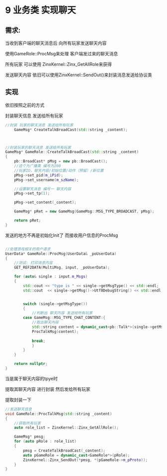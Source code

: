 # 9 业务类 实现聊天

## 需求: 

当收到客户端的聊天消息后 向所有玩家发送聊天内容

使用GameRole::ProcMsg来处理 客户端发过来的聊天消息 

所有玩家 可以使用 ZinxKernel::Zinx_GetAllRole来获得

发送聊天内容 依旧可以使用ZinxKernel::SendOut()来封装消息发送给协议类





## 实现

依旧按照之前的方式

封装聊天信息 发送给所有玩家

```c++
//封装 玩家的聊天消息 发送给所有玩家
    GameMsg* CreateTalkBroadCast(std::string _content);



//封装玩家的聊天消息 发送给所有玩家
GameMsg* GameRole::CreateTalkBroadCast(std::string _content)
{
    pb::BroadCast* pMsg = new pb::BroadCast();
    //这个为广播类 编号为200
    //玩家ID，聊天内容/初始位置/动作（预留）/新位置
    pMsg->set_pid(m_iPid);
    pMsg->set_username(m_szName);

    //设置聊天消息 编号一 聊天内容
    pMsg->set_tp(1);

    pMsg->set_content(_content);

    GameMsg* pRet = new GameMsg(GameMsg::MSG_TYPE_BROADCAST, pMsg);

    return pRet;
}

```



发送的地方不再是初始化Init了  而接收用户信息的ProcMsg

```c++

//处理游戏相关的用户请求
UserData* GameRole::ProcMsg(UserData& _poUserData)
{
    //测试: 打印消息内容
    GET_REF2DATA(MultiMsg, input, _poUserData);

    for (auto& single : input.m_Msgs)
    {
        std::cout << "type is " << single->getMsgType() << std::endl;
        std::cout  << single->getMsg()->Utf8DebugString() << std::endl;


        switch (single->getMsgType())
        {
            //判断出 聊天内容 发送给所有玩家
        case GameMsg::MSG_TYPE_CHAT_CONTENT:{
            //取出聊天内容
            std::string content = dynamic_cast<pb::Talk*>(single->getMsg())->content();
            ProcTalkMsg(content);
           
            break;
            }
        }
    }

    return nullptr;
}
```

当是属于聊天内容的tpye时  

提取其聊天内容 进行封装 然后发给所有玩家 

提取封装一下

```c++
//发送聊天信息
void GameRole::ProcTalkMsg(std::string _content)
{
    //获取所有玩家
    auto role_list = ZinxKernel::Zinx_GetAllRole();

    GameMsg* pmsg;
    for (auto pRole : role_list)
    {
        pmsg = CreateTalkBroadCast(_content);
        auto pGameRole = dynamic_cast<GameRole*>(pRole);
        ZinxKernel::Zinx_SendOut(*pmsg, *(pGameRole->m_pProto));
    }
}
```

